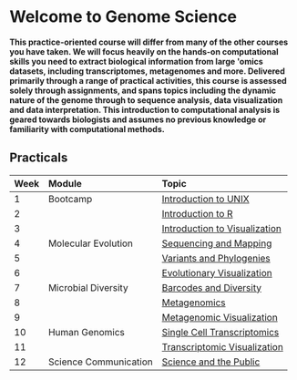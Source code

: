 # Welcome to Genome Science

**This practice-oriented course will differ from many of the other courses you have taken. We will focus heavily on the hands-on computational skills you need to extract biological information from large 'omics datasets, including transcriptomes, metagenomes and more. Delivered primarily through a range of practical activities, this course is assessed solely through assignments, and spans topics including the dynamic nature of the genome through to sequence analysis, data visualization and data interpretation. This introduction to computational analysis is geared towards biologists and assumes no previous knowledge or familiarity with computational methods.**

## Practicals

| Week | Module | Topic |
| :----- | :------ | :----------------------------------------------------- |
| 1 | Bootcamp                         | [Introduction to UNIX](Week1/Week1.html)      |
| 2 |                                        | [Introduction to R](Week2/Week2.html)      |
| 3 |                                         | [Introduction to Visualization](Week3/Week3.html)      |
| 4 | Molecular Evolution            | [Sequencing and Mapping](Week4/Week4.html)      |
| 5 |          |         [Variants and Phylogenies](Week5/Week5.html)      |
| 6 |          |        [Evolutionary Visualization](Week6/Week6.html)      |
| 7 | Microbial Diversity                    | [Barcodes and Diversity](Week7/Week7.html)      |
| 8 |                                     | [Metagenomics](Week8/Week8.html)      |
| 9 |                | [Metagenomic Visualization](Week9/Week9.html)      |
| 10 | Human Genomics                  | [Single Cell Transcriptomics](Week10/Week10.html) |
| 11 |                | [Transcriptomic Visualization](Week11/Week11.html) |
| 12 | Science Communication  |            [Science and the Public](Week12/Week12.html) |



